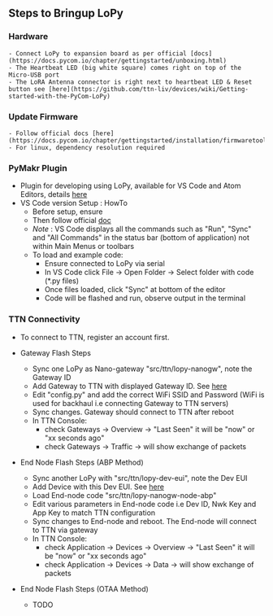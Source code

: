 ## Steps to Bringup LoPy

### Hardware
    - Connect LoPy to expansion board as per official [docs](https://docs.pycom.io/chapter/gettingstarted/unboxing.html)
    - The Heartbeat LED (big white square) comes right on top of the Micro-USB port
    - The LoRA Antenna connector is right next to heartbeat LED & Reset button see [here](https://github.com/ttn-liv/devices/wiki/Getting-started-with-the-PyCom-LoPy)

### Update Firmware
    - Follow official docs [here](https://docs.pycom.io/chapter/gettingstarted/installation/firmwaretool.html)
    - For linux, dependency resolution required
    
### PyMakr Plugin
- Plugin for developing using LoPy, available for VS Code and Atom Editors, details [here](https://docs.pycom.io/chapter/pymakr/)
- VS Code version Setup : HowTo
    - Before setup, ensure 
    - Then follow official [doc](https://docs.pycom.io/chapter/pymakr/installation/vscode.html)
    - *Note* : VS Code displays all the commands such as "Run", "Sync" and "All Commands" in the status bar (bottom of application) not within Main Menus or toolbars
    - To load and example code:
        - Ensure connected to LoPy via serial
        - In VS Code click File -> Open Folder -> Select folder with code (*.py files)
        - Once files loaded, click "Sync" at bottom of the editor
        - Code will be flashed and run, observe output in the terminal

### TTN Connectivity
- To connect to TTN, register an account first. 
- Gateway Flash Steps
    - Sync one LoPy as Nano-gateway "src/ttn/lopy-nanogw", note the Gateway ID
    - Add Gateway to TTN with displayed Gateway ID. See [here](./ttn_config/00gw.md)
    - Edit "config.py" and add the correct WiFi SSID and Password (WiFi is used for backhaul i.e connecting Gateway to TTN servers)
    - Sync changes. Gateway should connect to TTN after reboot
    - In TTN Console:
        - check Gateways -> Overview -> "Last Seen" it will be "now" or "xx seconds ago"
        - check Gateways -> Traffic -> will show exchange of packets

- End Node Flash Steps (ABP Method)
    - Sync another LoPy with "src/ttn/lopy-dev-eui", note the Dev EUI
    - Add Device with this Dev EUI. See [here](./ttn_config/02dev.md)
    - Load End-node code "src/ttn/lopy-nanogw-node-abp"
    - Edit various parameters in End-node code i.e Dev ID, Nwk Key and App Key to match TTN configuration
    - Sync changes to End-node and reboot. The End-node will connect to TTN via gateway
    - In TTN Console:
        - check Application -> Devices -> Overview -> "Last Seen" it will be "now" or "xx seconds ago"
        - check Application -> Devices -> Data -> will show exchange of packets

- End Node Flash Steps (OTAA Method)
    - TODO